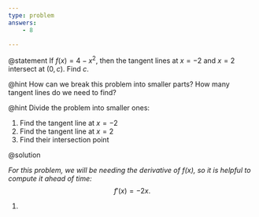 ```yaml
---
type: problem
answers:
	- 8

---
```


@statement
If $f\left(x\right)=4-x^2,$ then the tangent lines at $x=-2$ and $x=2$ intersect at $\left(0,c\right).$ Find $c.$

@hint
How can we  break this problem into smaller parts? How many tangent lines do we need to find? 

@hint
Divide  the problem into smaller ones:
1. Find the tangent line at $x=-2$
2. Find the tangent line at $x=2$
3. Find their intersection point

@solution

*For this problem, we will be needing the derivative of $f(x)$, so it is helpful to compute it ahead of time:* $$f'(x) = -2x.$$

1. 
<!--stackedit_data:
eyJoaXN0b3J5IjpbMTEwNTc5MjI4LDE4OTExODc4NzNdfQ==
-->
